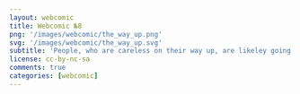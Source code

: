 ```yaml
---
layout: webcomic
title: Webcomic №8
png: '/images/webcomic/the_way_up.png'
svg: '/images/webcomic/the_way_up.svg'
subtitle: 'People, who are careless on their way up, are likeley going to build barriers, they cannot overcome.'
license: cc-by-nc-sa
comments: true
categories: [webcomic]
---
```

